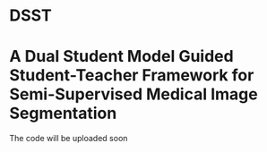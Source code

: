# DSST
A Dual Student Model Guided Student-Teacher Framework for Semi-Supervised Medical Image Segmentation
===
The code will be uploaded soon
